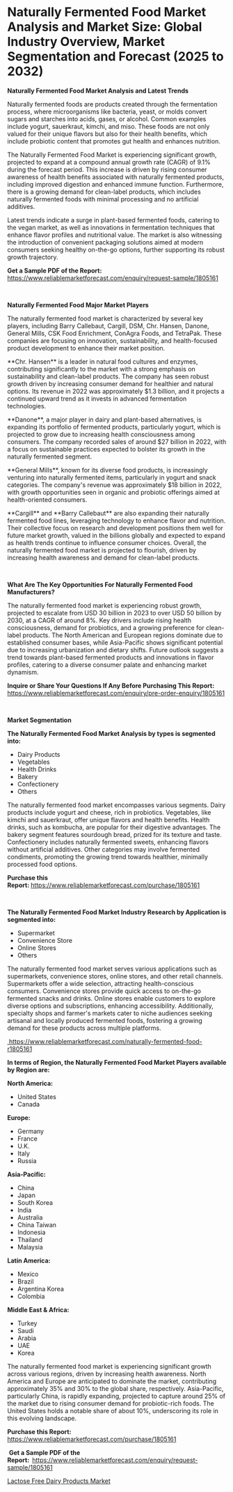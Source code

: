 <p><h1>Naturally Fermented Food Market Analysis and Market Size: Global Industry Overview, Market Segmentation and Forecast (2025 to 2032)</h1></p><p><strong>Naturally Fermented Food Market Analysis and Latest Trends</strong></p>
<p><p>Naturally fermented foods are products created through the fermentation process, where microorganisms like bacteria, yeast, or molds convert sugars and starches into acids, gases, or alcohol. Common examples include yogurt, sauerkraut, kimchi, and miso. These foods are not only valued for their unique flavors but also for their health benefits, which include probiotic content that promotes gut health and enhances nutrition.</p><p>The Naturally Fermented Food Market is experiencing significant growth, projected to expand at a compound annual growth rate (CAGR) of 9.1% during the forecast period. This increase is driven by rising consumer awareness of health benefits associated with naturally fermented products, including improved digestion and enhanced immune function. Furthermore, there is a growing demand for clean-label products, which includes naturally fermented foods with minimal processing and no artificial additives.</p><p>Latest trends indicate a surge in plant-based fermented foods, catering to the vegan market, as well as innovations in fermentation techniques that enhance flavor profiles and nutritional value. The market is also witnessing the introduction of convenient packaging solutions aimed at modern consumers seeking healthy on-the-go options, further supporting its robust growth trajectory.</p></p>
<p><strong>Get a Sample PDF of the Report:&nbsp;</strong> <a href="https://www.reliablemarketforecast.com/enquiry/request-sample/1805161?utm_campaign=1766&utm_medium=2&utm_source=Github&utm_content=ia&utm_term=14022025&utm_id=naturally-fermented-food">https://www.reliablemarketforecast.com/enquiry/request-sample/1805161</a></p>
<p>&nbsp;</p>
<p><strong>Naturally Fermented Food Major Market Players</strong></p>
<p><p>The naturally fermented food market is characterized by several key players, including Barry Callebaut, Cargill, DSM, Chr. Hansen, Danone, General Mills, CSK Food Enrichment, ConAgra Foods, and TetraPak. These companies are focusing on innovation, sustainability, and health-focused product development to enhance their market position.</p><p>**Chr. Hansen** is a leader in natural food cultures and enzymes, contributing significantly to the market with a strong emphasis on sustainability and clean-label products. The company has seen robust growth driven by increasing consumer demand for healthier and natural options. Its revenue in 2022 was approximately $1.3 billion, and it projects a continued upward trend as it invests in advanced fermentation technologies.</p><p>**Danone**, a major player in dairy and plant-based alternatives, is expanding its portfolio of fermented products, particularly yogurt, which is projected to grow due to increasing health consciousness among consumers. The company recorded sales of around $27 billion in 2022, with a focus on sustainable practices expected to bolster its growth in the naturally fermented segment.</p><p>**General Mills**, known for its diverse food products, is increasingly venturing into naturally fermented items, particularly in yogurt and snack categories. The company's revenue was approximately $18 billion in 2022, with growth opportunities seen in organic and probiotic offerings aimed at health-oriented consumers.</p><p>**Cargill** and **Barry Callebaut** are also expanding their naturally fermented food lines, leveraging technology to enhance flavor and nutrition. Their collective focus on research and development positions them well for future market growth, valued in the billions globally and expected to expand as health trends continue to influence consumer choices. Overall, the naturally fermented food market is projected to flourish, driven by increasing health awareness and demand for clean-label products.</p></p>
<p>&nbsp;</p>
<p><strong>What Are The Key Opportunities For Naturally Fermented Food Manufacturers?</strong></p>
<p><p>The naturally fermented food market is experiencing robust growth, projected to escalate from USD 30 billion in 2023 to over USD 50 billion by 2030, at a CAGR of around 8%. Key drivers include rising health consciousness, demand for probiotics, and a growing preference for clean-label products. The North American and European regions dominate due to established consumer bases, while Asia-Pacific shows significant potential due to increasing urbanization and dietary shifts. Future outlook suggests a trend towards plant-based fermented products and innovations in flavor profiles, catering to a diverse consumer palate and enhancing market dynamism.</p></p>
<p><strong>Inquire or Share Your Questions If Any Before Purchasing This Report:</strong> <a href="https://www.reliablemarketforecast.com/enquiry/pre-order-enquiry/1805161?utm_campaign=1766&utm_medium=2&utm_source=Github&utm_content=ia&utm_term=14022025&utm_id=naturally-fermented-food">https://www.reliablemarketforecast.com/enquiry/pre-order-enquiry/1805161</a></p>
<p>&nbsp;</p>
<p><strong>Market Segmentation</strong></p>
<p><strong>The Naturally Fermented Food Market Analysis by types is segmented into:</strong></p>
<p><ul><li>Dairy Products</li><li>Vegetables</li><li>Health Drinks</li><li>Bakery</li><li>Confectionery</li><li>Others</li></ul></p>
<p><p>The naturally fermented food market encompasses various segments. Dairy products include yogurt and cheese, rich in probiotics. Vegetables, like kimchi and sauerkraut, offer unique flavors and health benefits. Health drinks, such as kombucha, are popular for their digestive advantages. The bakery segment features sourdough bread, prized for its texture and taste. Confectionery includes naturally fermented sweets, enhancing flavors without artificial additives. Other categories may involve fermented condiments, promoting the growing trend towards healthier, minimally processed food options.</p></p>
<p><strong>Purchase this Report:&nbsp;</strong><a href="https://www.reliablemarketforecast.com/purchase/1805161?utm_campaign=1766&utm_medium=2&utm_source=Github&utm_content=ia&utm_term=14022025&utm_id=naturally-fermented-food">https://www.reliablemarketforecast.com/purchase/1805161</a></p>
<p>&nbsp;</p>
<p><strong>The Naturally Fermented Food Market Industry Research by Application is segmented into:</strong></p>
<p><ul><li>Supermarket</li><li>Convenience Store</li><li>Online Stores</li><li>Others</li></ul></p>
<p><p>The naturally fermented food market serves various applications such as supermarkets, convenience stores, online stores, and other retail channels. Supermarkets offer a wide selection, attracting health-conscious consumers. Convenience stores provide quick access to on-the-go fermented snacks and drinks. Online stores enable customers to explore diverse options and subscriptions, enhancing accessibility. Additionally, specialty shops and farmer's markets cater to niche audiences seeking artisanal and locally produced fermented foods, fostering a growing demand for these products across multiple platforms.</p></p>
<p><a href="https://www.reliablemarketforecast.com/naturally-fermented-food-r1805161?utm_campaign=1766&utm_medium=2&utm_source=Github&utm_content=ia&utm_term=14022025&utm_id=naturally-fermented-food">&nbsp;https://www.reliablemarketforecast.com/naturally-fermented-food-r1805161</a></p>
<p><strong>In terms of Region, the Naturally Fermented Food Market Players available by Region are:</strong></p>
<p>
    <p> <strong> North America: </strong>
        <ul>
            <li>United States</li>
            <li>Canada</li>
        </ul>
        </p> 
    <p> <strong> Europe: </strong>
        <ul>
            <li>Germany</li>
            <li>France</li>
            <li>U.K.</li>
            <li>Italy</li>
            <li>Russia</li>
        </ul>
        </p> 
    <p> <strong> Asia-Pacific: </strong>
        <ul>
            <li>China</li>
            <li>Japan</li>
            <li>South Korea</li>
            <li>India</li>
            <li>Australia</li>
            <li>China Taiwan</li>
            <li>Indonesia</li>
            <li>Thailand</li>
            <li>Malaysia</li>
        </ul>
        </p> 
    <p> <strong> Latin America: </strong>
        <ul>
            <li>Mexico</li>
            <li>Brazil</li>
            <li>Argentina Korea</li>
            <li>Colombia</li>
        </ul>
        </p> 
    <p> <strong> Middle East & Africa: </strong>
        <ul>
            <li>Turkey</li>
            <li>Saudi</li>
            <li>Arabia</li>
            <li>UAE</li>
            <li>Korea</li>
        </ul>
    </p>
    </p>
<p><p>The naturally fermented food market is experiencing significant growth across various regions, driven by increasing health awareness. North America and Europe are anticipated to dominate the market, contributing approximately 35% and 30% to the global share, respectively. Asia-Pacific, particularly China, is rapidly expanding, projected to capture around 25% of the market due to rising consumer demand for probiotic-rich foods. The United States holds a notable share of about 10%, underscoring its role in this evolving landscape.</p></p>
<p><strong>Purchase this Report: </strong><a href="https://www.reliablemarketforecast.com/purchase/1805161?utm_campaign=1766&utm_medium=2&utm_source=Github&utm_content=ia&utm_term=14022025&utm_id=naturally-fermented-food">https://www.reliablemarketforecast.com/purchase/1805161</a></p>
<p>&nbsp;<strong>Get a Sample PDF of the Report:&nbsp;&nbsp;</strong><a href="https://www.reliablemarketforecast.com/enquiry/request-sample/1805161?utm_campaign=1766&utm_medium=2&utm_source=Github&utm_content=ia&utm_term=14022025&utm_id=naturally-fermented-food">https://www.reliablemarketforecast.com/enquiry/request-sample/1805161</a></p>
<p><strong></strong></p>
<p><p><a href="https://github.com/marlanamarvn/Market-Research-Report-List-1/blob/main/lactose-free-dairy-products-market.md?utm_campaign=1766&utm_medium=2&utm_source=Github&utm_content=ia&utm_term=14022025&utm_id=naturally-fermented-food">Lactose Free Dairy Products Market</a></p></p>